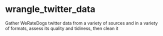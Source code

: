 # wrangle_twitter_data
Gather WeRateDogs twitter data from a variety of sources and in a variety of formats, assess its quality and tidiness, then clean it
